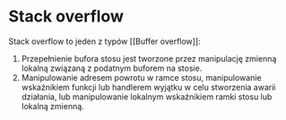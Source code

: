 # Stack overflow
Stack overflow to jeden z typów [[Buffer overflow]]:
1. Przepełnienie bufora stosu jest tworzone przez manipulację zmienną lokalną związaną z podatnym buforem na stosie. 
2. Manipulowanie adresem powrotu w ramce stosu, manipulowanie wskaźnikiem funkcji lub handlerem wyjątku w celu stworzenia awarii działania, lub manipulowanie lokalnym wskaźnikiem ramki stosu lub lokalną zmienną.